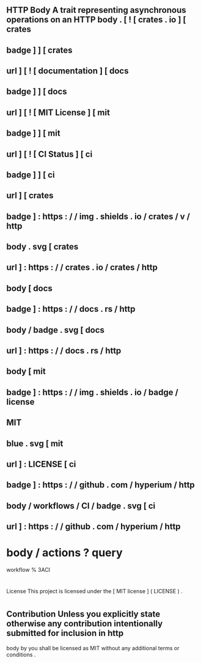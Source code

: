 #
HTTP
Body
A
trait
representing
asynchronous
operations
on
an
HTTP
body
.
[
!
[
crates
.
io
]
[
crates
-
badge
]
]
[
crates
-
url
]
[
!
[
documentation
]
[
docs
-
badge
]
]
[
docs
-
url
]
[
!
[
MIT
License
]
[
mit
-
badge
]
]
[
mit
-
url
]
[
!
[
CI
Status
]
[
ci
-
badge
]
]
[
ci
-
url
]
[
crates
-
badge
]
:
https
:
/
/
img
.
shields
.
io
/
crates
/
v
/
http
-
body
.
svg
[
crates
-
url
]
:
https
:
/
/
crates
.
io
/
crates
/
http
-
body
[
docs
-
badge
]
:
https
:
/
/
docs
.
rs
/
http
-
body
/
badge
.
svg
[
docs
-
url
]
:
https
:
/
/
docs
.
rs
/
http
-
body
[
mit
-
badge
]
:
https
:
/
/
img
.
shields
.
io
/
badge
/
license
-
MIT
-
blue
.
svg
[
mit
-
url
]
:
LICENSE
[
ci
-
badge
]
:
https
:
/
/
github
.
com
/
hyperium
/
http
-
body
/
workflows
/
CI
/
badge
.
svg
[
ci
-
url
]
:
https
:
/
/
github
.
com
/
hyperium
/
http
-
body
/
actions
?
query
=
workflow
%
3ACI
#
#
License
This
project
is
licensed
under
the
[
MIT
license
]
(
LICENSE
)
.
#
#
#
Contribution
Unless
you
explicitly
state
otherwise
any
contribution
intentionally
submitted
for
inclusion
in
http
-
body
by
you
shall
be
licensed
as
MIT
without
any
additional
terms
or
conditions
.
